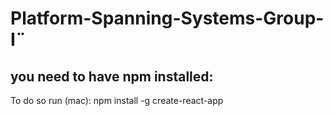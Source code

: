 # Platform-Spanning-Systems-Group-I¨

## you need to have npm installed:
To do so run (mac): npm install -g create-react-app
